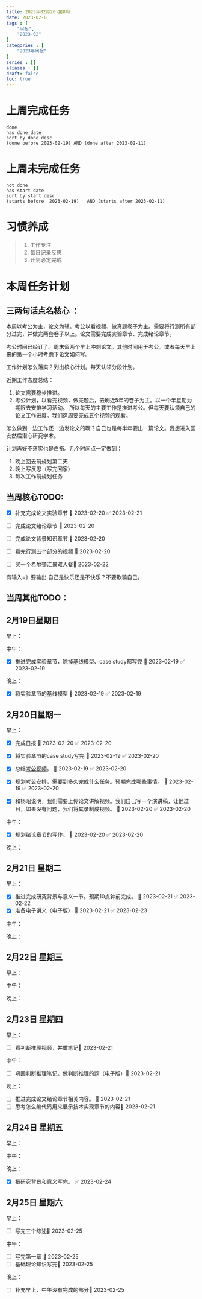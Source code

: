 ```yaml
---
title: 2023年02月20-第8周
date: 2023-02-8
tags : [
	"周报",
	"2023-02"
]
categories : [
	"2023年周报"
]
series : []
aliases : []
draft: false
toc: true
---
```

# 上周完成任务
```tasks
done
has done date
sort by done desc
(done before 2023-02-19) AND (done after 2023-02-11)
```

# 上周未完成任务
```tasks
not done
has start date
sort by start desc
(starts before  2023-02-19)   AND (starts after 2023-02-11) 
```


# 习惯养成
> 1. 工作专注
> 2. 每日记录反思
> 3. 计划必定完成


# 本周任务计划

## 三两句话点名核心 ：
本周以考公为主，论文为辅。考公以看视频、做真题卷子为主。需要将行测所有部分过完，并做完两套卷子以上。论文需要完成实验章节、完成绪论章节。

考公时间已经订了。周末留两个早上冲刺论文。其他时间用于考公。或者每天早上来的第一个小时考虑下论文如何写。

工作计划怎么落实？列出核心计划。每天认领分段计划。

近期工作态度总结：
1. 论文需要稳步推进。
2. 考公计划，以看完视频，做完题后，去刷近5年的卷子为主。以一个半星期为期限去安排学习活动。
所以每天的主要工作是推进考公。但每天要认领自己的论文工作进度。我们这周要完成五个视频的观看。

怎么做到一边工作还一边发论文的啊？自己也是每半年要出一篇论文。我想进入国安然后潜心研究学术。

计划再好不落实也是白搭。几个时间点一定做到：
1. 晚上回去前规划第二天
2. 晚上写反思（写完回家）
3. 每次工作前规划任务

## 当周核心TODO:
- [x] 补充完成论文实验章节 🛫 2023-02-20 ✅ 2023-02-21
- [ ] 完成论文绪论章节 🛫 2023-02-20 
- [ ] 完成论文背景知识章节 🛫 2023-02-20 
- [ ] 看完行测五个部分的视频 🛫 2023-02-20 
- [ ] 买一个希尔顿江景双人餐🛫 2023-02-22 


有输入=》要输出
自己是快乐还是不快乐？不要欺骗自己。
## 当周其他TODO：



## 2月19日星期日  
早上：

中午：
- [x] 推进完成实验章节，除掉基线模型、case study都写完 🛫 2023-02-19  ✅ 2023-02-19

晚上：
- [x] 将实验章节的基线模型 🛫 2023-02-19  ✅ 2023-02-19

## 2月20日星期一  
早上：
- [x] 完成日报 🛫 2023-02-20 ✅ 2023-02-20
- [x] 将实验章节的case study写完 🛫 2023-02-19 ✅ 2023-02-20
- [x] 总结[考公视频](https://www.bilibili.com/video/BV1HG4y1P77j/?vd_source=64171f856db920efec690ac6c00f5cee)。 🛫 2023-02-19 ✅ 2023-02-20
- [x] 规划考公安排，需要到多久完成什么任务。预期完成哪些事情。 🛫 2023-02-19 ✅ 2023-02-20
- [x] 和杨昭说明，我们需要上传论文讲解视频。我们自己写一个演讲稿，让他过目，如果没有问题，我们将其录制成视频。 🛫 2023-02-20 ✅ 2023-02-20


中午：
- [x] 规划绪论章节的写作。 🛫 2023-02-20 ✅ 2023-02-20

晚上：


## 2月21日 星期二  
早上：
- [x] 推进完成研究背景与意义一节。预期10点钟前完成。 🛫 2023-02-21 ✅ 2023-02-22
- [x] 准备电子讲义（电子版） 🛫 2023-02-21 ✅ 2023-02-23

中午：


晚上：


## 2月22日 星期三  
早上：

中午：

晚上：

## 2月23日 星期四  
早上：
- [ ]  看判断推理视频，并做笔记🛫 2023-02-21 
 
中午：
- [ ]  巩固判断推理笔记。做判断推理的题（电子版）🛫 2023-02-21 

晚上：
- [ ] 推进完成论文绪论章节相关内容。 🛫 2023-02-21 
- [ ] 思考怎么编代码用来展示技术实现章节的内容🛫 2023-02-21 

## 2月24日 星期五  
早上：

中午：

晚上：

- [x] 把研究背景和意义写完。 ✅ 2023-02-24

## 2月25日 星期六  
早上：
 - [ ] 写完三个综述🛫 2023-02-25 


中午：
- [ ] 写完第一章 🛫 2023-02-25 
- [ ] 基础理论知识写完🛫 2023-02-25 

晚上：

- [ ] 补充早上、中午没有完成的部分🛫 2023-02-25 





